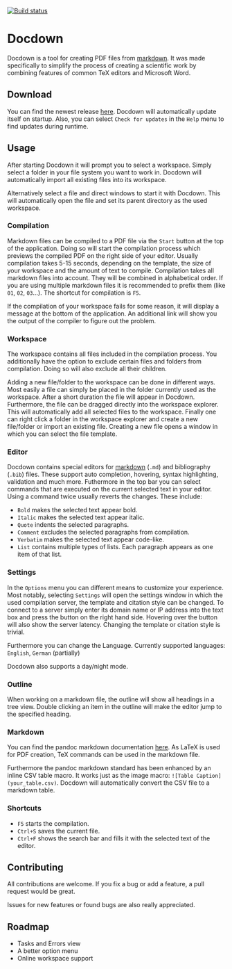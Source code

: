 [![Build status](https://ci.appveyor.com/api/projects/status/oc4lcrgijfvrukpi?svg=true)](https://ci.appveyor.com/project/Darkgaja/docdown)

# Docdown

Docdown is a tool for creating PDF files from [markdown](#Markdown). It was made specifically to simplify the process of creating a scientific work by combining features of common TeX editors and Microsoft Word.

## Download

You can find the newest release [here](https://github.com/Darkgaja/Docdown/releases/latest). Docdown will automatically update itself on startup. Also, you can select `Check for updates` in the `Help` menu to find updates during runtime.

## Usage

After starting Docdown it will prompt you to select a workspace. Simply select a folder in your file system you want to work in. Docdown will automatically import all existing files into its workspace.

Alternatively select a file and direct windows to start it with Docdown. This will automatically open the file and set its parent directory as the used workspace.

### Compilation

Markdown files can be compiled to a PDF file via the `Start` button at the top of the application. Doing so will start the compilation process which previews the compiled PDF on the right side of your editor. Usually compilation takes 5-15 seconds, depending on the template, the size of your workspace and the amount of text to compile. Compilation takes all markdown files into account. They will be combined in alphabetical order. If you are using multiple markdown files it is recommended to prefix them (like `01`, `02`, `03`...). The shortcut for compilation is `F5`.

If the compilation of your workspace fails for some reason, it will display a message at the bottom of the application. An additional link will show you the output of the compiler to figure out the problem.


### Workspace

The workspace contains all files included in the compilation process. You additionally have the option to exclude certain files and folders from compilation. Doing so will also exclude all their children. 

Adding a new file/folder to the workspace can be done in different ways. Most easily a file can simply be placed in the folder currently used as the workspace. After a short duration the file will appear in Docdown. Furthermore, the file can be dragged directly into the workspace explorer. This will automatically add all selected files to the workspace. Finally one can right click a folder in the workspace explorer and create a new file/folder or import an existing file. Creating a new file opens a window in which you can select the file template.

### Editor

Docdown contains special editors for [markdown](#Markdown) (`.md`) and bibliography (`.bib`) files. These support auto completion, hovering, syntax highlighting, validation and much more. Futhermore in the top bar you can select commands that are executed on the current selected text in your editor. Using a command twice usually reverts the changes. These include:

* `Bold` makes the selected text appear bold.
* `Italic` makes the selected text appear italic.
* `Quote` indents the selected paragraphs.
* `Comment` excludes the selected paragraphs from compilation.
* `Verbatim` makes the selected text appear code-like.
* `List` contains multiple types of lists. Each paragraph appears as one item of that list.

### Settings

In the `Options` menu you can different means to customize your experience. Most notably, selecting `Settings` will open the settings window in which the used compilation server, the template and citation style can be changed. To connect to a server simply enter its domain name or IP address into the text box and press the button on the right hand side. Hovering over the button will also show the server latency. Changing the template or citation style is trivial.

Furthermore you can change the Language. Currently supported languages: `English`, `German` (partially)

Docdown also supports a day/night mode.

### Outline

When working on a markdown file, the outline will show all headings in a tree view. Double clicking an item in the outline will make the editor jump to the specified heading.

### Markdown

You can find the pandoc markdown documentation [here](https://pandoc.org/MANUAL.html#pandocs-markdown). As LaTeX is used for PDF creation, TeX commands can be used in the markdown file.

Furthermore the pandoc markdown standard has been enhanced by an inline CSV table macro. It works just as the image macro: `![Table Caption](your_table.csv)`. Docdown will automatically convert the CSV file to a markdown table.

### Shortcuts

* `F5` starts the compilation.
* `Ctrl+S` saves the current file.
* `Ctrl+F` shows the search bar and fills it with the selected text of the editor.

## Contributing

All contributions are welcome. If you fix a bug or add a feature, a pull request would be great. 

Issues for new features or found bugs are also really appreciated.

## Roadmap

- Tasks and Errors view
- A better option menu
- Online workspace support
